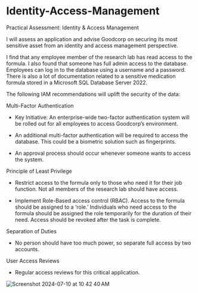 # Identity-Access-Management
Practical Assessment: Identity & Access Management 

I will assess an application and advise Goodcorp on securing its most sensitive asset from an identity and access management perspective. 

I find that any employee member of the research lab has read access to the formula. I also found that someone has full admin access to the database. Employees can log in to the database using a username and a password. There is also a lot of documentation related to a sensitive medication formula stored in a Microsoft SQL Database Server 2022.

The following IAM recommendations will uplift the security of the data:

Multi-Factor Authentication
-	Key Initiative: An enterprise-wide two-factor authentication system will be rolled out for all employees to access Goodcorp’s environment. 

-	An additional multi-factor authentication will be required to access the database. This could be a biometric solution such as fingerprints. 

-	An approval process should occur whenever someone wants to access the system. 

Principle of Least Privilege
-	Restrict access to the formula only to those who need it for their job function. Not all members of the research lab should have access. 

-	Implement Role-Based access control (RBAC). Access to the formula should be assigned to a ‘role.’ Individuals who need access to the formula should be assigned the role temporarily for the duration of their need. Access should be revoked after the task is complete. 

Separation of Duties
-	No person should have too much power, so separate full access by two accounts. 

User Access Reviews
-	Regular access reviews for this critical application.

  
![Screenshot 2024-07-10 at 10 42 40 AM](https://github.com/jerrycoriolan/Identity-Access-Management/assets/168882662/3e0eea28-7350-4016-bb03-65b8cd46c921)

